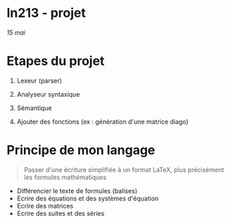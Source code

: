 In213 - projet
===
*15 mai*

# Etapes du projet

1. Lexeur (parser)
2. Analyseur syntaxique
3. Sémantique

4. Ajouter des fonctions (ex : génération d'une matrice diago)

# Principe de mon langage

> Passer d'une écriture simplifiée à un format LaTeX, plus précisément les formules mathématiques

* Différencier le texte de formules (balises)
* Ecrire des équations et des systèmes d'équation
* Ecrire des matrices
* Ecrire des suites et des séries
